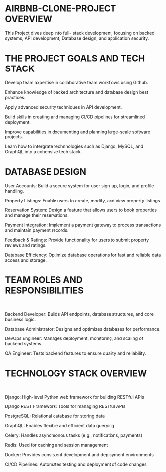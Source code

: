 <h1>AIRBNB-CLONE-PROJECT OVERVIEW</h1>

<body>This Project dives deep into full- stack development, focusing on backed systems, API development, Database design, and application security.

<h1>THE PROJECT GOALS AND TECH STACK</h1>

Develop team axpertise in collaborative team workflows using Github.

Enhance knowledge of backed architecture and database design best practices.

Apply advanced security techniques in API development.

Build skills in creating and managing CI/CD pipelines for streamlined deployment.


Improve capabilities in documenting and planning large-scale software projects.

Learn how to intergrate technnologies such as Django, MySQL, and GraphQL into a cohensive tech stack.

<h1>DATABASE DESIGN</h1>

User Accounts: Build a secure system for user sign-up, login, and profile handling.

Property Listings: Enable users to create, modify, and view property listings.

Reservation System: Design a feature that allows users to book properties and manage their reservations.

Payment Integration: Implement a payment gateway to process transactions and maintain payment records.

Feedback & Ratings: Provide functionality for users to submit property reviews and ratings.

Database Efficiency: Optimize database operations for fast and reliable data access and storage. <br> <h1> TEAM ROLES AND RESPONSIBILITIES </h1> <br>

Backend Developer: Builds API endpoints, database structures, and core business logic.

Database Administrator: Designs and optimizes databases for performance.

DevOps Engineer: Manages deployment, monitoring, and scaling of backend systems.

QA Engineer: Tests backend features to ensure quality and reliability.<br>
<h1> TECHNOLOGY STACK OVERVIEW</h1> <br>


Django: High-level Python web framework for building RESTful APIs

Django REST Framework: Tools for managing RESTful APIs

PostgreSQL: Relational database for storing data

GraphQL: Enables flexible and efficient data querying

Celery: Handles asynchronous tasks (e.g., notifications, payments)

Redis: Used for caching and session management

Docker: Provides consistent development and deployment environments

CI/CD Pipelines: Automates testing and deployment of code changes <br> 
<h1>           </h1>











<body/>


